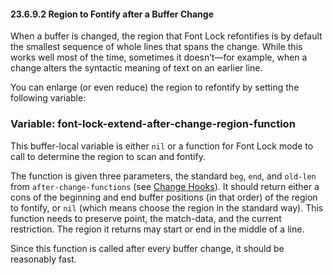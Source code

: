 

#### 23.6.9.2 Region to Fontify after a Buffer Change

When a buffer is changed, the region that Font Lock refontifies is by default the smallest sequence of whole lines that spans the change. While this works well most of the time, sometimes it doesn’t—for example, when a change alters the syntactic meaning of text on an earlier line.

You can enlarge (or even reduce) the region to refontify by setting the following variable:

### Variable: **font-lock-extend-after-change-region-function**

This buffer-local variable is either `nil` or a function for Font Lock mode to call to determine the region to scan and fontify.

The function is given three parameters, the standard `beg`, `end`, and `old-len` from `after-change-functions` (see [Change Hooks](Change-Hooks.html)). It should return either a cons of the beginning and end buffer positions (in that order) of the region to fontify, or `nil` (which means choose the region in the standard way). This function needs to preserve point, the match-data, and the current restriction. The region it returns may start or end in the middle of a line.

Since this function is called after every buffer change, it should be reasonably fast.
